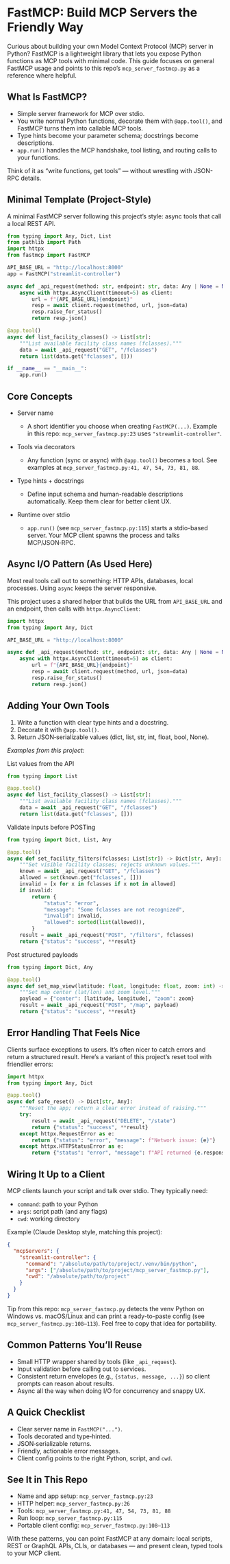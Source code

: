 # FastMCP: Build MCP Servers the Friendly Way

Curious about building your own Model Context Protocol (MCP) server in Python? FastMCP is a lightweight library that lets you expose Python functions as MCP tools with minimal code. This guide focuses on general FastMCP usage and points to this repo’s `mcp_server_fastmcp.py` as a reference where helpful.

## What Is FastMCP?

- Simple server framework for MCP over stdio.
- You write normal Python functions, decorate them with `@app.tool()`, and FastMCP turns them into callable MCP tools.
- Type hints become your parameter schema; docstrings become descriptions.
- `app.run()` handles the MCP handshake, tool listing, and routing calls to your functions.

Think of it as “write functions, get tools” — without wrestling with JSON-RPC details.

## Minimal Template (Project-Style)

A minimal FastMCP server following this project’s style: async tools that call a local REST API.

```python
from typing import Any, Dict, List
from pathlib import Path
import httpx
from fastmcp import FastMCP

API_BASE_URL = "http://localhost:8000"
app = FastMCP("streamlit-controller")

async def _api_request(method: str, endpoint: str, data: Any | None = None) -> Dict[str, Any]:
    async with httpx.AsyncClient(timeout=5) as client:
        url = f"{API_BASE_URL}{endpoint}"
        resp = await client.request(method, url, json=data)
        resp.raise_for_status()
        return resp.json()

@app.tool()
async def list_facility_classes() -> List[str]:
    """List available facility class names (fclasses)."""
    data = await _api_request("GET", "/fclasses")
    return list(data.get("fclasses", []))

if __name__ == "__main__":
    app.run()
```

## Core Concepts

- Server name
  - A short identifier you choose when creating `FastMCP(...)`. Example in this repo: `mcp_server_fastmcp.py:23` uses `"streamlit-controller"`.

- Tools via decorators
  - Any function (sync or async) with `@app.tool()` becomes a tool. See examples at `mcp_server_fastmcp.py:41, 47, 54, 73, 81, 88`.

- Type hints + docstrings
  - Define input schema and human-readable descriptions automatically. Keep them clear for better client UX.

- Runtime over stdio
  - `app.run()` (see `mcp_server_fastmcp.py:115`) starts a stdio-based server. Your MCP client spawns the process and talks MCP/JSON‑RPC.

## Async I/O Pattern (As Used Here)

Most real tools call out to something: HTTP APIs, databases, local processes. Using `async` keeps the server responsive.

This project uses a shared helper that builds the URL from `API_BASE_URL` and an endpoint, then calls with `httpx.AsyncClient`:

```python
import httpx
from typing import Any, Dict

API_BASE_URL = "http://localhost:8000"

async def _api_request(method: str, endpoint: str, data: Any | None = None) -> Dict[str, Any]:
    async with httpx.AsyncClient(timeout=5) as client:
        url = f"{API_BASE_URL}{endpoint}"
        resp = await client.request(method, url, json=data)
        resp.raise_for_status()
        return resp.json()
```

## Adding Your Own Tools

1) Write a function with clear type hints and a docstring.
2) Decorate it with `@app.tool()`.
3) Return JSON‑serializable values (dict, list, str, int, float, bool, None).

*Examples from this project:*

List values from the API

```python
from typing import List

@app.tool()
async def list_facility_classes() -> List[str]:
    """List available facility class names (fclasses)."""
    data = await _api_request("GET", "/fclasses")
    return list(data.get("fclasses", []))
```

Validate inputs before POSTing

```python
from typing import Dict, List, Any

@app.tool()
async def set_facility_filters(fclasses: List[str]) -> Dict[str, Any]:
    """Set visible facility classes; rejects unknown values."""
    known = await _api_request("GET", "/fclasses")
    allowed = set(known.get("fclasses", []))
    invalid = [x for x in fclasses if x not in allowed]
    if invalid:
        return {
            "status": "error",
            "message": "Some fclasses are not recognized",
            "invalid": invalid,
            "allowed": sorted(list(allowed)),
        }
    result = await _api_request("POST", "/filters", fclasses)
    return {"status": "success", **result}
```

Post structured payloads

```python
from typing import Dict, Any

@app.tool()
async def set_map_view(latitude: float, longitude: float, zoom: int) -> Dict[str, Any]:
    """Set map center (lat/lon) and zoom level."""
    payload = {"center": [latitude, longitude], "zoom": zoom}
    result = await _api_request("POST", "/map", payload)
    return {"status": "success", **result}
```

## Error Handling That Feels Nice

Clients surface exceptions to users. It’s often nicer to catch errors and return a structured result. Here’s a variant of this project’s reset tool with friendlier errors:

```python
import httpx
from typing import Any, Dict

@app.tool()
async def safe_reset() -> Dict[str, Any]:
    """Reset the app; return a clear error instead of raising."""
    try:
        result = await _api_request("DELETE", "/state")
        return {"status": "success", **result}
    except httpx.RequestError as e:
        return {"status": "error", "message": f"Network issue: {e}"}
    except httpx.HTTPStatusError as e:
        return {"status": "error", "message": f"API returned {e.response.status_code}"}
```

## Wiring It Up to a Client

MCP clients launch your script and talk over stdio. They typically need:
- `command`: path to your Python
- `args`: script path (and any flags)
- `cwd`: working directory

Example (Claude Desktop style, matching this project):

```json
{
  "mcpServers": {
    "streamlit-controller": {
      "command": "/absolute/path/to/project/.venv/bin/python",
      "args": ["/absolute/path/to/project/mcp_server_fastmcp.py"],
      "cwd": "/absolute/path/to/project"
    }
  }
}
```

Tip from this repo: `mcp_server_fastmcp.py` detects the venv Python on Windows vs. macOS/Linux and can print a ready-to-paste config (see `mcp_server_fastmcp.py:108–113`). Feel free to copy that idea for portability.

## Common Patterns You’ll Reuse

- Small HTTP wrapper shared by tools (like `_api_request`).
- Input validation before calling out to services.
- Consistent return envelopes (e.g., `{status, message, ...}`) so client prompts can reason about results.
- Async all the way when doing I/O for concurrency and snappy UX.

## A Quick Checklist

- Clear server name in `FastMCP("...")`.
- Tools decorated and type‑hinted.
- JSON‑serializable returns.
- Friendly, actionable error messages.
- Client config points to the right Python, script, and `cwd`.

## See It in This Repo

- Name and app setup: `mcp_server_fastmcp.py:23`
- HTTP helper: `mcp_server_fastmcp.py:26`
- Tools: `mcp_server_fastmcp.py:41, 47, 54, 73, 81, 88`
- Run loop: `mcp_server_fastmcp.py:115`
- Portable client config: `mcp_server_fastmcp.py:108–113`

With these patterns, you can point FastMCP at any domain: local scripts, REST or GraphQL APIs, CLIs, or databases — and present clean, typed tools to your MCP client.
